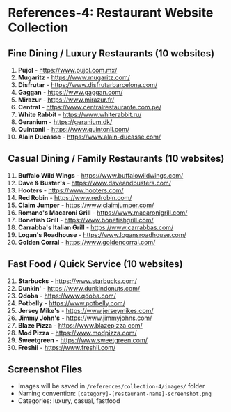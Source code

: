 # References-4: Restaurant Website Collection

## Fine Dining / Luxury Restaurants (10 websites)
1. **Pujol** - https://www.pujol.com.mx/
2. **Mugaritz** - https://www.mugaritz.com/
3. **Disfrutar** - https://www.disfrutarbarcelona.com/
4. **Gaggan** - https://www.gaggan.com/
5. **Mirazur** - https://www.mirazur.fr/
6. **Central** - https://www.centralrestaurante.com.pe/
7. **White Rabbit** - https://www.whiterabbit.ru/
8. **Geranium** - https://geranium.dk/
9. **Quintonil** - https://www.quintonil.com/
10. **Alain Ducasse** - https://www.alain-ducasse.com/

## Casual Dining / Family Restaurants (10 websites)
11. **Buffalo Wild Wings** - https://www.buffalowildwings.com/
12. **Dave & Buster's** - https://www.daveandbusters.com/
13. **Hooters** - https://www.hooters.com/
14. **Red Robin** - https://www.redrobin.com/
15. **Claim Jumper** - https://www.claimjumper.com/
16. **Romano's Macaroni Grill** - https://www.macaronigrill.com/
17. **Bonefish Grill** - https://www.bonefishgrill.com/
18. **Carrabba's Italian Grill** - https://www.carrabbas.com/
19. **Logan's Roadhouse** - https://www.logansroadhouse.com/
20. **Golden Corral** - https://www.goldencorral.com/

## Fast Food / Quick Service (10 websites)
21. **Starbucks** - https://www.starbucks.com/
22. **Dunkin'** - https://www.dunkindonuts.com/
23. **Qdoba** - https://www.qdoba.com/
24. **Potbelly** - https://www.potbelly.com/
25. **Jersey Mike's** - https://www.jerseymikes.com/
26. **Jimmy John's** - https://www.jimmyjohns.com/
27. **Blaze Pizza** - https://www.blazepizza.com/
28. **Mod Pizza** - https://www.modpizza.com/
29. **Sweetgreen** - https://www.sweetgreen.com/
30. **Freshii** - https://www.freshii.com/

## Screenshot Files
- Images will be saved in `/references/collection-4/images/` folder
- Naming convention: `[category]-[restaurant-name]-screenshot.png`
- Categories: luxury, casual, fastfood